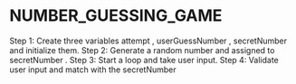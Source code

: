 # NUMBER_GUESSING_GAME
Step 1: Create three variables attempt , userGuessNumber , secretNumber and initialize them. Step 2: Generate a random number and assigned to secretNumber . Step 3: Start a loop and take user input. Step 4: Validate user input and match with the secretNumber
